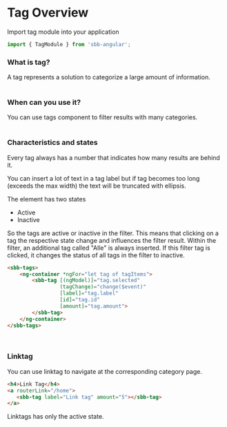 # Tag Overview

Import tag module into your application

```ts
import { TagModule } from 'sbb-angular';
```

### What is tag?
A tag represents a solution to categorize a large amount of information. 
<br/>
<br/>

### When can you use it?
You can use tags component to filter results with many categories.
<br/>
<br/>

### Characteristics and states
Every tag always has a number that indicates how many results are behind it.

You can insert a lot of text in a tag label but if tag becomes too long (exceeds the max width) the text will be truncated with ellipsis.

The element has two states

* Active
* Inactive
 
So the tags are active or inactive in the filter. This means that clicking on a tag the respective state change and influences the filter result.
Within the filter, an additional tag called "Alle" is always inserted. If this filter tag is clicked, it changes the status of all tags in the filter to inactive.
```html
<sbb-tags>
    <ng-container *ngFor="let tag of tagItems">
        <sbb-tag [(ngModel)]="tag.selected" 
                 (tagChange)="change($event)"
                 [label]="tag.label" 
                 [id]="tag.id" 
                 [amount]="tag.amount">
        </sbb-tag>
    </ng-container>
</sbb-tags>
```

<br/>

### Linktag

You can use linktag to navigate at the corresponding category page.

```html
<h4>Link Tag</h4>
<a routerLink="/home">
   <sbb-tag label="Link tag" amount="5"></sbb-tag>
</a>
```
Linktags has only the active state.   
 

 


  









